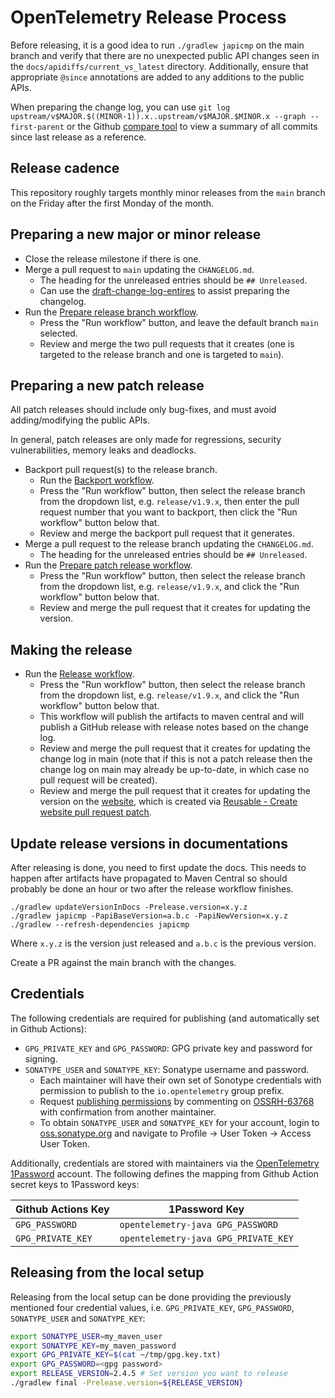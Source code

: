 # OpenTelemetry Release Process

Before releasing, it is a good idea to run `./gradlew japicmp` on the main branch and verify that
there are no unexpected public API changes seen in the `docs/apidiffs/current_vs_latest`
directory. Additionally, ensure that appropriate `@since` annotations are added to any additions to
the public APIs.

When preparing the change log, you can use
`git log upstream/v$MAJOR.$((MINOR-1)).x..upstream/v$MAJOR.$MINOR.x --graph --first-parent`
or the Github [compare tool](https://github.com/open-telemetry/opentelemetry-java/compare/)
to view a summary of all commits since last release as a reference.

## Release cadence

This repository roughly targets monthly minor releases from the `main` branch on the Friday after
the first Monday of the month.

## Preparing a new major or minor release

* Close the release milestone if there is one.
* Merge a pull request to `main` updating the `CHANGELOG.md`.
  * The heading for the unreleased entries should be `## Unreleased`.
  * Can use the [draft-change-log-entires](./.github/scripts/draft-change-log-entries.sh) to assist preparing the changelog.
* Run the [Prepare release branch workflow](https://github.com/open-telemetry/opentelemetry-java/actions/workflows/prepare-release-branch.yml).
  * Press the "Run workflow" button, and leave the default branch `main` selected.
  * Review and merge the two pull requests that it creates
    (one is targeted to the release branch and one is targeted to `main`).

## Preparing a new patch release

All patch releases should include only bug-fixes, and must avoid adding/modifying the public APIs.

In general, patch releases are only made for regressions, security vulnerabilities, memory leaks
and deadlocks.

* Backport pull request(s) to the release branch.
  * Run the [Backport workflow](https://github.com/open-telemetry/opentelemetry-java/actions/workflows/backport.yml).
  * Press the "Run workflow" button, then select the release branch from the dropdown list,
    e.g. `release/v1.9.x`, then enter the pull request number that you want to backport,
    then click the "Run workflow" button below that.
  * Review and merge the backport pull request that it generates.
* Merge a pull request to the release branch updating the `CHANGELOG.md`.
  * The heading for the unreleased entries should be `## Unreleased`.
* Run the [Prepare patch release workflow](https://github.com/open-telemetry/opentelemetry-java/actions/workflows/prepare-patch-release.yml).
  * Press the "Run workflow" button, then select the release branch from the dropdown list,
    e.g. `release/v1.9.x`, and click the "Run workflow" button below that.
  * Review and merge the pull request that it creates for updating the version.

## Making the release

* Run the [Release workflow](https://github.com/open-telemetry/opentelemetry-java/actions/workflows/release.yml).
  * Press the "Run workflow" button, then select the release branch from the dropdown list,
    e.g. `release/v1.9.x`, and click the "Run workflow" button below that.
  * This workflow will publish the artifacts to maven central and will publish a GitHub release
    with release notes based on the change log.
  * Review and merge the pull request that it creates for updating the change log in main
    (note that if this is not a patch release then the change log on main may already be up-to-date,
    in which case no pull request will be created).
  * Review and merge the pull request that it creates for updating the version on
    the [website](https://github.com/open-telemetry/opentelemetry.io), which is created
    via [Reusable - Create website pull request patch](https://github.com/open-telemetry/opentelemetry-java/actions/workflows/reusable-create-website-pull-request.yml).

## Update release versions in documentations

After releasing is done, you need to first update the docs. This needs to happen after artifacts have propagated
to Maven Central so should probably be done an hour or two after the release workflow finishes.

```
./gradlew updateVersionInDocs -Prelease.version=x.y.z
./gradlew japicmp -PapiBaseVersion=a.b.c -PapiNewVersion=x.y.z
./gradlew --refresh-dependencies japicmp
```

Where `x.y.z` is the version just released and `a.b.c` is the previous version.

Create a PR against the main branch with the changes.

## Credentials

The following credentials are required for publishing (and automatically set in Github Actions):

* `GPG_PRIVATE_KEY` and `GPG_PASSWORD`: GPG private key and password for signing.
* `SONATYPE_USER` and `SONATYPE_KEY`: Sonatype username and password.
  * Each maintainer will have their own set of Sonotype credentials with permission to publish to
    the `io.opentelemetry` group prefix.
  * Request [publishing permissions](https://central.sonatype.org/publish/manage-permissions/) by
    commenting on [OSSRH-63768](https://issues.sonatype.org/browse/OSSRH-63768) with confirmation
    from another maintainer.
  * To obtain `SONATYPE_USER` and `SONATYPE_KEY` for your account, login
    to [oss.sonatype.org](https://oss.sonatype.org/) and navigate to Profile -> User Token -> Access
    User Token.

Additionally, credentials are stored with maintainers via
the [OpenTelemetry 1Password](https://opentelemetry.1password.com/signin) account. The following
defines the mapping from Github Action secret keys to 1Password keys:

| Github Actions Key | 1Password Key |
|--------------------|---------------|
| `GPG_PASSWORD` | `opentelemetry-java GPG_PASSWORD` |
| `GPG_PRIVATE_KEY` | `opentelemetry-java GPG_PRIVATE_KEY` |

## Releasing from the local setup

Releasing from the local setup can be done providing the previously mentioned four credential values, i.e.
`GPG_PRIVATE_KEY`, `GPG_PASSWORD`, `SONATYPE_USER` and `SONATYPE_KEY`:

```sh
export SONATYPE_USER=my_maven_user
export SONATYPE_KEY=my_maven_password
export GPG_PRIVATE_KEY=$(cat ~/tmp/gpg.key.txt)
export GPG_PASSWORD=<gpg password>
export RELEASE_VERSION=2.4.5 # Set version you want to release
./gradlew final -Prelease.version=${RELEASE_VERSION}
```
